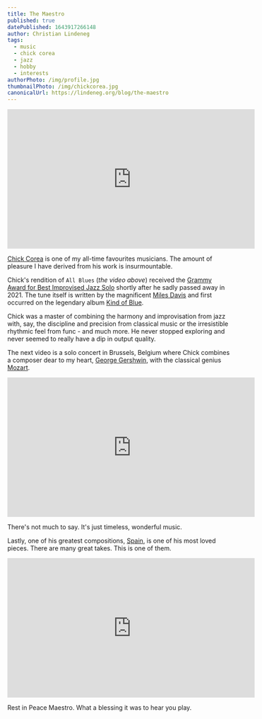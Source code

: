 ```yaml
---
title: The Maestro
published: true
datePublished: 1643917266148
author: Christian Lindeneg
tags:
  - music
  - chick corea
  - jazz
  - hobby
  - interests
authorPhoto: /img/profile.jpg
thumbnailPhoto: /img/chickcorea.jpg
canonicalUrl: https://lindeneg.org/blog/the-maestro
---
```


<div>
  <iframe width="560" height="315" src="https://www.youtube.com/embed/Hw-ycIp37o4" title="YouTube video player" frameborder="0" allow="accelerometer; autoplay; clipboard-write; encrypted-media; gyroscope; picture-in-picture" allowfullscreen></iframe>
</div>

<a href="https://en.wikipedia.org/wiki/Chick_Corea" target="_blank" rel="noreferrer">Chick Corea</a> is one of my all-time favourites musicians. The amount of pleasure I have derived from his work is insurmountable.

Chick's rendition of `All Blues` (_the video above_) received the <a href="https://en.wikipedia.org/wiki/Grammy_Award_for_Best_Improvised_Jazz_Solo" target="_blank" rel="noreferrer">Grammy Award for Best Improvised Jazz Solo</a> shortly after he sadly passed away in 2021. The tune itself is written by the magnificent <a href="https://en.wikipedia.org/wiki/Miles_Davis" target="_blank" rel="noreferrer">Miles Davis</a> and first occurred on the legendary album <a href="https://en.wikipedia.org/wiki/Kind_of_Blue" target="_blank" rel="noreferrer">Kind of Blue</a>.

Chick was a master of combining the harmony and improvisation from jazz with, say, the discipline and precision from classical music or the irresistible rhythmic feel from func - and much more. He never stopped exploring and never seemed to really have a dip in output quality.

The next video is a solo concert in Brussels, Belgium where Chick combines a composer dear to my heart, <a href="https://en.wikipedia.org/wiki/George_Gershwin" target="_blank" rel="noreferrer">George Gershwin</a>, with the classical genius <a href="https://en.wikipedia.org/wiki/Wolfgang_Amadeus_Mozart" target="_blank" rel="noreferrer">Mozart</a>.

<div>
  <iframe width="560" height="315" src="https://www.youtube.com/embed/s5QvrPo1YkE" title="YouTube video player" frameborder="0" allow="accelerometer; autoplay; clipboard-write; encrypted-media; gyroscope; picture-in-picture" allowfullscreen></iframe>
</div>

There's not much to say. It's just timeless, wonderful music.

Lastly, one of his greatest compositions, <a href="https://en.wikipedia.org/wiki/Spain_(instrumental)" target="_blank" rel="noreferrer">Spain</a>, is one of his most loved pieces. There are many great takes. This is one of them.

<div>
  <iframe width="560" height="315" src="https://www.youtube.com/embed/wD92FS1Y7c4" title="YouTube video player" frameborder="0" allow="accelerometer; autoplay; clipboard-write; encrypted-media; gyroscope; picture-in-picture" allowfullscreen></iframe>
</div>

Rest in Peace Maestro. What a blessing it was to hear you play.

